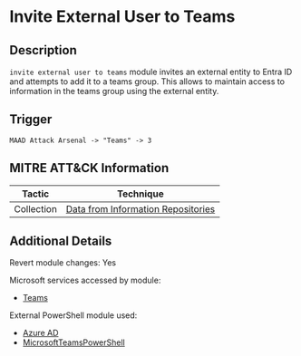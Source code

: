 # Invite External User to Teams

## Description
`invite external user to teams` module invites an external entity to Entra ID and attempts to add it to a teams group. This allows to maintain access to information in the teams group using the external entity.

## Trigger
```
MAAD Attack Arsenal -> "Teams" -> 3
```

## MITRE ATT&CK Information

| Tactic         | Technique                                                                                                                                                                                                                                     |
| -------------- | --------------------------------------------------------------------------------------------------------------------------------------------------------------------------------------------------------------------------------------------- |
| Collection | [Data from Information Repositories](https://attack.mitre.org/techniques/T1213/)|

## Additional Details
Revert module changes: Yes

Microsoft services accessed by module:

* [Teams](https://www.microsoft.com/en-us/microsoft-teams/group-chat-software)

External PowerShell module used: 

* [Azure AD](https://learn.microsoft.com/en-us/powershell/module/azuread/?view=azureadps-2.0)
* [MicrosoftTeamsPowerShell](https://learn.microsoft.com/en-us/powershell/module/teams/?view=teams-ps)